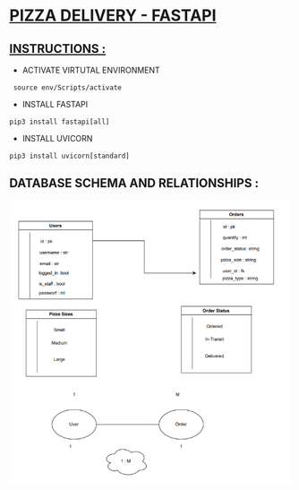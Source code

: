 # <ins> PIZZA DELIVERY - FASTAPI </ins>



## <ins> INSTRUCTIONS : </ins>

- ACTIVATE VIRTUTAL ENVIRONMENT
```
 source env/Scripts/activate
```

- INSTALL FASTAPI
```
pip3 install fastapi[all]
```

- INSTALL UVICORN
```
pip3 install uvicorn[standard]
```




## DATABASE SCHEMA AND RELATIONSHIPS :

![alt text](db_schema.PNG "Database Schema")



